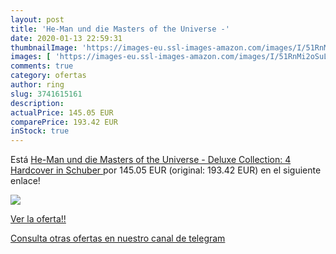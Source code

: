 ```yaml
---
layout: post
title: 'He-Man und die Masters of the Universe -'
date: 2020-01-13 22:59:31
thumbnailImage: 'https://images-eu.ssl-images-amazon.com/images/I/51RnMi2oSuL._SL200_.jpg'
images: [ 'https://images-eu.ssl-images-amazon.com/images/I/51RnMi2oSuL._SL200_.jpg' ]
comments: true
category: ofertas
author: ring
slug: 3741615161
description:
actualPrice: 145.05 EUR
comparePrice: 193.42 EUR
inStock: true
---
```


Está [He-Man und die Masters of the Universe - Deluxe Collection:  4 Hardcover in Schuber ](https://www.amazon.com/dp/3741615161/?tag=redken08-20) por 145.05 EUR (original: 193.42 EUR) en el siguiente enlace!

[![](https://images-eu.ssl-images-amazon.com/images/I/51RnMi2oSuL._SL200_.jpg)](https://www.amazon.com/dp/3741615161/?tag=redken08-20)

[Ver la oferta!!](https://www.amazon.com/dp/3741615161/?tag=redken08-20)

[Consulta otras ofertas en nuestro canal de telegram](https://t.me/s/ofertas25)
